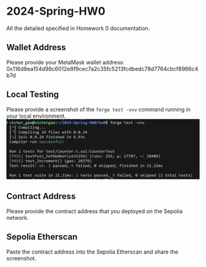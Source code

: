 # 2024-Spring-HW0

All the detailed specified in Homework 0 documentation.

## Wallet Address
Please provide your MetaMask wallet address:
0x116d8ea154d98c6012e8f9cec7a2c35fc5213fcdbedc78d7764cbcf8966c4b7d

## Local Testing
Please provide a screenshot of the `forge test -vvv` command running in your local environment.
![alt text](image.png)

## Contract Address
Please provide the contract address that you deployed on the Sepolia network.



## Sepolia Etherscan
Paste the contract address into the Sepolia Etherscan and share the screenshot.